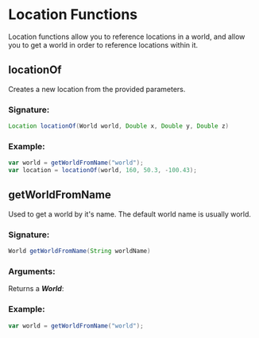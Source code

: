 # Location Functions
 Location functions allow you to reference locations in a world,
 and allow you to get a world in order to reference locations within it.

## locationOf

Creates a new location from the provided parameters.

### Signature:
```groovy
Location locationOf(World world, Double x, Double y, Double z)
```

### Example:

```groovy
var world = getWorldFromName("world");
var location = locationOf(world, 160, 50.3, -100.43);
```

## getWorldFromName

Used to get a world by it's name. The default world name is usually world.

### Signature:
```groovy
World getWorldFromName(String worldName)
```
### Arguments:

Returns a _**World**_: 

### Example:

```groovy
var world = getWorldFromName("world");
```

